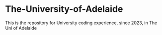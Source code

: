 # The-University-of-Adelaide
This is the repository for University coding experience, since 2023, in The Uni of Adelaide
